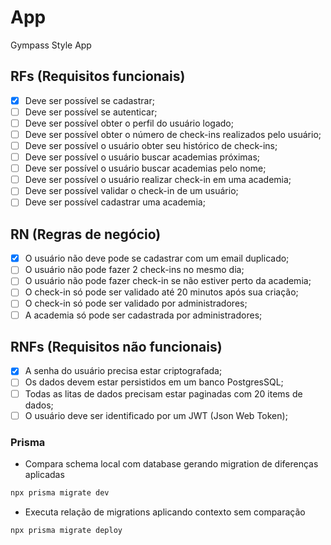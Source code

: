 # App

Gympass Style App

## RFs (Requisitos funcionais)

 - [x] Deve ser possível se cadastrar;
 - [ ] Deve ser possível se autenticar;
 - [ ] Deve ser possível obter o perfil do usuário logado;
 - [ ] Deve ser possível obter o número de check-ins realizados pelo usuário;
 - [ ] Deve ser possível o usuário obter seu histórico de check-ins;
 - [ ] Deve ser possível o usuário buscar academias próximas;
 - [ ] Deve ser possível o usuário buscar academias pelo nome;
 - [ ] Deve ser possível o usuário realizar check-in em uma academia;
 - [ ] Deve ser possível validar o check-in de um usuário;
 - [ ] Deve ser possível cadastrar uma academia;

## RN (Regras de negócio)

 - [x] O usuário não deve pode se cadastrar com um email duplicado;
 - [ ] O usuário não pode fazer 2 check-ins no mesmo dia;
 - [ ] O usuário não pode fazer check-in se não estiver perto da academia;
 - [ ] O check-in só pode ser validado até 20 minutos após sua criação;
 - [ ] O check-in só pode ser validado por administradores;
 - [ ] A academia só pode ser cadastrada por administradores;

## RNFs (Requisitos não funcionais)

 - [x] A senha do usuário precisa estar criptografada;
 - [ ] Os dados devem estar persistidos em um banco PostgresSQL;
 - [ ] Todas as litas de dados precisam estar paginadas com 20 items de dados;
 - [ ] O usuário deve ser identificado por um JWT (Json Web Token);

### Prisma

* Compara schema local com database gerando migration de diferenças aplicadas

```bash
npx prisma migrate dev
```

* Executa relação de migrations aplicando contexto sem comparação

```bash
npx prisma migrate deploy
```